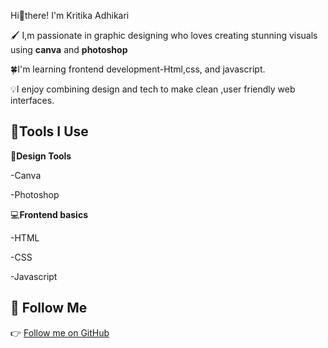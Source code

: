 
  Hi👋there! I'm Kritika Adhikari   

🖌️ I,m passionate in graphic designing  who loves creating stunning visuals using **canva** and **photoshop**  

🍀I'm learning frontend development-Html,css, and javascript.   

💡I enjoy combining design and tech to make clean ,user friendly web interfaces.  

 
## 🔨Tools I Use  


🍪**Design Tools**  

 -Canva

 -Photoshop  

💻**Frontend basics**  

-HTML  

-CSS  

-Javascript  


## 🔗 Follow Me  

👉 [Follow me on GitHub](https://github.com/Kritika-Adhikari2062)
